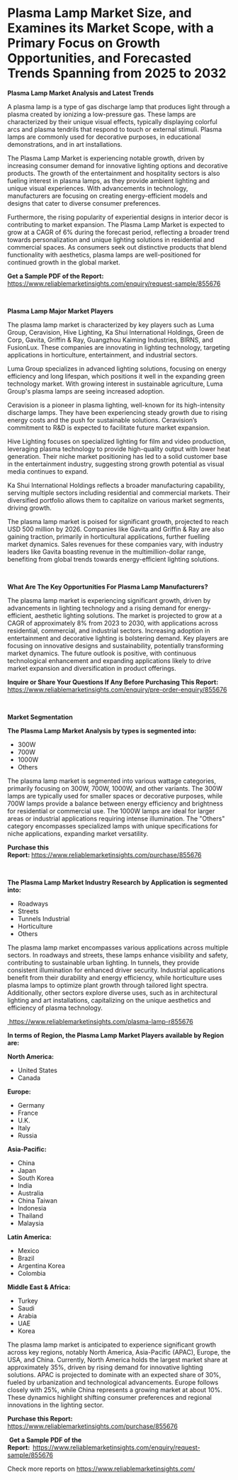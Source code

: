 <p><h1>Plasma Lamp Market Size, and Examines its Market Scope, with a Primary Focus on Growth Opportunities, and Forecasted Trends Spanning from 2025 to 2032</h1></p><p><strong>Plasma Lamp Market Analysis and Latest Trends</strong></p>
<p><p>A plasma lamp is a type of gas discharge lamp that produces light through a plasma created by ionizing a low-pressure gas. These lamps are characterized by their unique visual effects, typically displaying colorful arcs and plasma tendrils that respond to touch or external stimuli. Plasma lamps are commonly used for decorative purposes, in educational demonstrations, and in art installations. </p><p>The Plasma Lamp Market is experiencing notable growth, driven by increasing consumer demand for innovative lighting options and decorative products. The growth of the entertainment and hospitality sectors is also fueling interest in plasma lamps, as they provide ambient lighting and unique visual experiences. With advancements in technology, manufacturers are focusing on creating energy-efficient models and designs that cater to diverse consumer preferences. </p><p>Furthermore, the rising popularity of experiential designs in interior decor is contributing to market expansion. The Plasma Lamp Market is expected to grow at a CAGR of 6% during the forecast period, reflecting a broader trend towards personalization and unique lighting solutions in residential and commercial spaces. As consumers seek out distinctive products that blend functionality with aesthetics, plasma lamps are well-positioned for continued growth in the global market.</p></p>
<p><strong>Get a Sample PDF of the Report:&nbsp;</strong> <a href="https://www.reliablemarketinsights.com/enquiry/request-sample/855676?utm_campaign=2292&utm_medium=2&utm_source=Github&utm_content=ia&utm_term=10022025&utm_id=plasma-lamp">https://www.reliablemarketinsights.com/enquiry/request-sample/855676</a></p>
<p>&nbsp;</p>
<p><strong>Plasma Lamp Major Market Players</strong></p>
<p><p>The plasma lamp market is characterized by key players such as Luma Group, Ceravision, Hive Lighting, Ka Shui International Holdings, Green de Corp, Gavita, Griffin & Ray, Guangzhou Kaiming Industries, BIRNS, and FusionLux. These companies are innovating in lighting technology, targeting applications in horticulture, entertainment, and industrial sectors.</p><p>Luma Group specializes in advanced lighting solutions, focusing on energy efficiency and long lifespan, which positions it well in the expanding green technology market. With growing interest in sustainable agriculture, Luma Group's plasma lamps are seeing increased adoption.</p><p>Ceravision is a pioneer in plasma lighting, well-known for its high-intensity discharge lamps. They have been experiencing steady growth due to rising energy costs and the push for sustainable solutions. Ceravision’s commitment to R&D is expected to facilitate future market expansion.</p><p>Hive Lighting focuses on specialized lighting for film and video production, leveraging plasma technology to provide high-quality output with lower heat generation. Their niche market positioning has led to a solid customer base in the entertainment industry, suggesting strong growth potential as visual media continues to expand.</p><p>Ka Shui International Holdings reflects a broader manufacturing capability, serving multiple sectors including residential and commercial markets. Their diversified portfolio allows them to capitalize on various market segments, driving growth.</p><p>The plasma lamp market is poised for significant growth, projected to reach USD 500 million by 2026. Companies like Gavita and Griffin & Ray are also gaining traction, primarily in horticultural applications, further fuelling market dynamics. Sales revenues for these companies vary, with industry leaders like Gavita boasting revenue in the multimillion-dollar range, benefiting from global trends towards energy-efficient lighting solutions.</p></p>
<p>&nbsp;</p>
<p><strong>What Are The Key Opportunities For Plasma Lamp Manufacturers?</strong></p>
<p><p>The plasma lamp market is experiencing significant growth, driven by advancements in lighting technology and a rising demand for energy-efficient, aesthetic lighting solutions. The market is projected to grow at a CAGR of approximately 8% from 2023 to 2030, with applications across residential, commercial, and industrial sectors. Increasing adoption in entertainment and decorative lighting is bolstering demand. Key players are focusing on innovative designs and sustainability, potentially transforming market dynamics. The future outlook is positive, with continuous technological enhancement and expanding applications likely to drive market expansion and diversification in product offerings.</p></p>
<p><strong>Inquire or Share Your Questions If Any Before Purchasing This Report:</strong> <a href="https://www.reliablemarketinsights.com/enquiry/pre-order-enquiry/855676?utm_campaign=2292&utm_medium=2&utm_source=Github&utm_content=ia&utm_term=10022025&utm_id=plasma-lamp">https://www.reliablemarketinsights.com/enquiry/pre-order-enquiry/855676</a></p>
<p>&nbsp;</p>
<p><strong>Market Segmentation</strong></p>
<p><strong>The Plasma Lamp Market Analysis by types is segmented into:</strong></p>
<p><ul><li>300W</li><li>700W</li><li>1000W</li><li>Others</li></ul></p>
<p><p>The plasma lamp market is segmented into various wattage categories, primarily focusing on 300W, 700W, 1000W, and other variants. The 300W lamps are typically used for smaller spaces or decorative purposes, while 700W lamps provide a balance between energy efficiency and brightness for residential or commercial use. The 1000W lamps are ideal for larger areas or industrial applications requiring intense illumination. The "Others" category encompasses specialized lamps with unique specifications for niche applications, expanding market versatility.</p></p>
<p><strong>Purchase this Report:&nbsp;</strong><a href="https://www.reliablemarketinsights.com/purchase/855676?utm_campaign=2292&utm_medium=2&utm_source=Github&utm_content=ia&utm_term=10022025&utm_id=plasma-lamp">https://www.reliablemarketinsights.com/purchase/855676</a></p>
<p>&nbsp;</p>
<p><strong>The Plasma Lamp Market Industry Research by Application is segmented into:</strong></p>
<p><ul><li>Roadways</li><li>Streets</li><li>Tunnels Industrial</li><li>Horticulture</li><li>Others</li></ul></p>
<p><p>The plasma lamp market encompasses various applications across multiple sectors. In roadways and streets, these lamps enhance visibility and safety, contributing to sustainable urban lighting. In tunnels, they provide consistent illumination for enhanced driver security. Industrial applications benefit from their durability and energy efficiency, while horticulture uses plasma lamps to optimize plant growth through tailored light spectra. Additionally, other sectors explore diverse uses, such as in architectural lighting and art installations, capitalizing on the unique aesthetics and efficiency of plasma technology.</p></p>
<p><a href="https://www.reliablemarketinsights.com/plasma-lamp-r855676?utm_campaign=2292&utm_medium=2&utm_source=Github&utm_content=ia&utm_term=10022025&utm_id=plasma-lamp">&nbsp;https://www.reliablemarketinsights.com/plasma-lamp-r855676</a></p>
<p><strong>In terms of Region, the Plasma Lamp Market Players available by Region are:</strong></p>
<p>
    <p> <strong> North America: </strong>
        <ul>
            <li>United States</li>
            <li>Canada</li>
        </ul>
        </p> 
    <p> <strong> Europe: </strong>
        <ul>
            <li>Germany</li>
            <li>France</li>
            <li>U.K.</li>
            <li>Italy</li>
            <li>Russia</li>
        </ul>
        </p> 
    <p> <strong> Asia-Pacific: </strong>
        <ul>
            <li>China</li>
            <li>Japan</li>
            <li>South Korea</li>
            <li>India</li>
            <li>Australia</li>
            <li>China Taiwan</li>
            <li>Indonesia</li>
            <li>Thailand</li>
            <li>Malaysia</li>
        </ul>
        </p> 
    <p> <strong> Latin America: </strong>
        <ul>
            <li>Mexico</li>
            <li>Brazil</li>
            <li>Argentina Korea</li>
            <li>Colombia</li>
        </ul>
        </p> 
    <p> <strong> Middle East & Africa: </strong>
        <ul>
            <li>Turkey</li>
            <li>Saudi</li>
            <li>Arabia</li>
            <li>UAE</li>
            <li>Korea</li>
        </ul>
    </p>
    </p>
<p><p>The plasma lamp market is anticipated to experience significant growth across key regions, notably North America, Asia-Pacific (APAC), Europe, the USA, and China. Currently, North America holds the largest market share at approximately 35%, driven by rising demand for innovative lighting solutions. APAC is projected to dominate with an expected share of 30%, fueled by urbanization and technological advancements. Europe follows closely with 25%, while China represents a growing market at about 10%. These dynamics highlight shifting consumer preferences and regional innovations in the lighting sector.</p></p>
<p><strong>Purchase this Report: </strong><a href="https://www.reliablemarketinsights.com/purchase/855676?utm_campaign=2292&utm_medium=2&utm_source=Github&utm_content=ia&utm_term=10022025&utm_id=plasma-lamp">https://www.reliablemarketinsights.com/purchase/855676</a></p>
<p>&nbsp;<strong>Get a Sample PDF of the Report:&nbsp;&nbsp;</strong><a href="https://www.reliablemarketinsights.com/enquiry/request-sample/855676?utm_campaign=2292&utm_medium=2&utm_source=Github&utm_content=ia&utm_term=10022025&utm_id=plasma-lamp">https://www.reliablemarketinsights.com/enquiry/request-sample/855676</a></p>
<p><strong></strong></p>
<p>Check more reports on <a href="https://www.reliablemarketinsights.com/?utm_campaign=2292&utm_medium=2&utm_source=Github&utm_content=ia&utm_term=10022025&utm_id=plasma-lamp">https://www.reliablemarketinsights.com/</a></p>